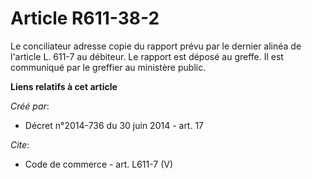 # Article R611-38-2

Le conciliateur adresse copie du rapport prévu par le dernier alinéa de l'article L. 611-7 au débiteur. Le rapport est déposé
au greffe. Il est communiqué par le greffier au ministère public.

**Liens relatifs à cet article**

_Créé par_:

  - Décret n°2014-736 du 30 juin 2014 - art. 17

_Cite_:

  - Code de commerce - art. L611-7 (V)
